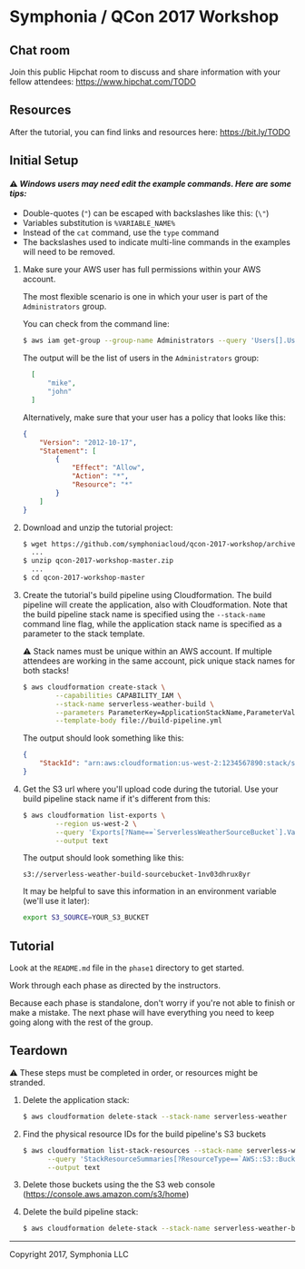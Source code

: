 # Symphonia / QCon 2017 Workshop

## Chat room

Join this public Hipchat room to discuss and share information with your fellow attendees: https://www.hipchat.com/TODO

## Resources

After the tutorial, you can find links and resources here: https://bit.ly/TODO

## Initial Setup

#### :warning: *Windows users may need edit the example commands. Here are some tips:*

- Double-quotes (`"`) can be escaped with backslashes like this: (`\"`)
- Variables substitution is `%VARIABLE_NAME%`
- Instead of the `cat` command, use the `type` command
- The backslashes used to indicate multi-line commands in the examples will need to be removed.

1. Make sure your AWS user has full permissions within your AWS account.

    The most flexible scenario is one in which your user is part of the `Administrators` group.

    You can check from the command line:
    ```bash
    $ aws iam get-group --group-name Administrators --query 'Users[].UserName'
    ```
    The output will be the list of users in the `Administrators` group:
    ```json
      [
          "mike",
          "john"
      ]
    ```
    Alternatively, make sure that your user has a policy that looks like this:
    ```json
    {
        "Version": "2012-10-17",
        "Statement": [
            {
                "Effect": "Allow",
                "Action": "*",
                "Resource": "*"
            }
        ]
    }
    ```

1. Download and unzip the tutorial project:

    ```bash
    $ wget https://github.com/symphoniacloud/qcon-2017-workshop/archive/master.zip
      ...
    $ unzip qcon-2017-workshop-master.zip
      ...
    $ cd qcon-2017-workshop-master
    ```

1. Create the tutorial's build pipeline using Cloudformation. The build pipeline will create the application, also
with Cloudformation. Note that the build pipeline stack name is specified using the `--stack-name` command line flag, while
the application stack name is specified as a parameter to the stack template.

   :warning: Stack names must be unique within an AWS account. If multiple attendees are working in the same account,
   pick unique stack names for both stacks!

    ```bash
    $ aws cloudformation create-stack \
            --capabilities CAPABILITY_IAM \
            --stack-name serverless-weather-build \
            --parameters ParameterKey=ApplicationStackName,ParameterValue=serverless-weather \
            --template-body file://build-pipeline.yml
    ```
   The output should look something like this:
    ```json
    {
        "StackId": "arn:aws:cloudformation:us-west-2:1234567890:stack/serverless-weather-build/7972b720-2f5b-11e7-bd3d-503acbd4dcfd"
    }
    ```

1. Get the S3 url where you'll upload code during the tutorial. Use your build pipeline stack name if it's different from this:
    ```bash
    $ aws cloudformation list-exports \
            --region us-west-2 \
            --query 'Exports[?Name==`ServerlessWeatherSourceBucket`].Value' \
            --output text
    ```
    The output should look something like this:
    ```
    s3://serverless-weather-build-sourcebucket-1nv03dhrux8yr
    ```
    It may be helpful to save this information in an environment variable (we'll use it later):
    ```bash
    export S3_SOURCE=YOUR_S3_BUCKET
    ```

## Tutorial

Look at the `README.md` file in the `phase1` directory to get started.

Work through each phase as directed by the instructors.

Because each phase is standalone, don't worry if you're not able to finish or make a mistake. The next phase will have everything you need to keep going along with the rest of the group.

## Teardown

:warning: These steps must be completed in order, or resources might be stranded.

1. Delete the application stack:
    ```bash
    $ aws cloudformation delete-stack --stack-name serverless-weather
    ```

1. Find the physical resource IDs for the build pipeline's S3 buckets
    ```bash
    $ aws cloudformation list-stack-resources --stack-name serverless-weather-build \
          --query 'StackResourceSummaries[?ResourceType==`AWS::S3::Bucket`].PhysicalResourceId' \
          --output text
    ```

1. Delete those buckets using the the S3 web console (https://console.aws.amazon.com/s3/home)

1. Delete the build pipeline stack:
    ```bash
    $ aws cloudformation delete-stack --stack-name serverless-weather-build
    ```

-----
Copyright 2017, Symphonia LLC
